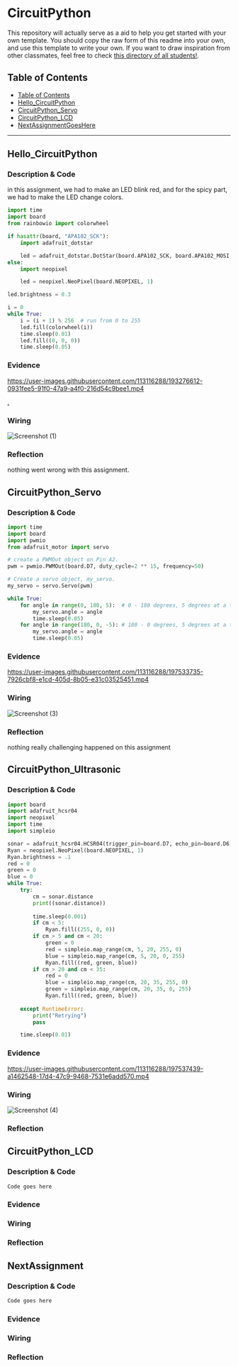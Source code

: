 # CircuitPython
This repository will actually serve as a aid to help you get started with your own template.  You should copy the raw form of this readme into your own, and use this template to write your own.  If you want to draw inspiration from other classmates, feel free to check [this directory of all students!](https://github.com/chssigma/Class_Accounts).
## Table of Contents
* [Table of Contents](#TableOfContents)
* [Hello_CircuitPython](#Hello_CircuitPython)
* [CircuitPython_Servo](#CircuitPython_Servo)
* [CircuitPython_LCD](#CircuitPython_LCD)
* [NextAssignmentGoesHere](#NextAssignment)
---

## Hello_CircuitPython

### Description & Code
in this assignment, we had to make an LED blink red, and for the spicy part, we had to make the LED change colors.



```python
import time
import board
from rainbowio import colorwheel

if hasattr(board, "APA102_SCK"):
    import adafruit_dotstar

    led = adafruit_dotstar.DotStar(board.APA102_SCK, board.APA102_MOSI, 1)
else:
    import neopixel

    led = neopixel.NeoPixel(board.NEOPIXEL, 1)

led.brightness = 0.3

i = 0
while True:
    i = (i + 1) % 256  # run from 0 to 255
    led.fill(colorwheel(i))
    time.sleep(0.01)
    led.fill((0, 0, 0))
    time.sleep(0.05)

```


### Evidence




https://user-images.githubusercontent.com/113116288/193276612-0931fee5-91f0-47a9-a4f0-216d54c9bee1.mp4




[.](https://www.youtube.com/watch?v=dQw4w9WgXcQ&scrlybrkr=8931d0bc)



### Wiring
![Screenshot (1)](https://user-images.githubusercontent.com/113116288/193279830-ef8dde32-f2db-4713-8ab5-5f8bee88cbbc.png)
### Reflection
nothing went wrong with this assignment.



## CircuitPython_Servo

### Description & Code

```python
import time
import board
import pwmio
from adafruit_motor import servo

# create a PWMOut object on Pin A2.
pwm = pwmio.PWMOut(board.D7, duty_cycle=2 ** 15, frequency=50)

# Create a servo object, my_servo.
my_servo = servo.Servo(pwm)

while True:
    for angle in range(0, 180, 5):  # 0 - 180 degrees, 5 degrees at a time.
        my_servo.angle = angle
        time.sleep(0.05)
    for angle in range(180, 0, -5): # 180 - 0 degrees, 5 degrees at a time.
        my_servo.angle = angle
        time.sleep(0.05)

```

### Evidence

https://user-images.githubusercontent.com/113116288/197533735-7926cbf8-e1cd-405d-8b05-e31c03525451.mp4

### Wiring
![Screenshot (3)](https://user-images.githubusercontent.com/113116288/197535954-68af3b4b-abf7-45cd-b7a8-6f944809a3c9.png)
### Reflection

nothing really challenging happened on this assignment

## CircuitPython_Ultrasonic

### Description & Code

```python
import board
import adafruit_hcsr04
import neopixel
import time
import simpleio

sonar = adafruit_hcsr04.HCSR04(trigger_pin=board.D7, echo_pin=board.D6)
Ryan = neopixel.NeoPixel(board.NEOPIXEL, 1)
Ryan.brightness = .1
red = 0
green = 0 
blue = 0
while True:
    try:
        cm = sonar.distance
        print((sonar.distance))
   
        time.sleep(0.001)
        if cm < 5:
            Ryan.fill((255, 0, 0))
        if cm > 5 and cm < 20:
            green = 0
            red = simpleio.map_range(cm, 5, 20, 255, 0)
            blue = simpleio.map_range(cm, 5, 20, 0, 255)
            Ryan.fill((red, green, blue))
        if cm > 20 and cm < 35:
            red = 0
            blue = simpleio.map_range(cm, 20, 35, 255, 0)
            green = simpleio.map_range(cm, 20, 35, 0, 255)
            Ryan.fill((red, green, blue))   
        
    except RuntimeError:
        print("Retrying")
        pass

    time.sleep(0.01)
```

### Evidence


https://user-images.githubusercontent.com/113116288/197537439-a1462548-17d4-47c9-9468-7531e6add570.mp4




### Wiring
![Screenshot (4)](https://user-images.githubusercontent.com/113116288/197538494-35c138d6-2a9f-4c77-9174-2dc58c95dff7.png)


### Reflection


## CircuitPython_LCD

### Description & Code

```python
Code goes here

```

### Evidence



### Wiring


### Reflection





## NextAssignment

### Description & Code

```python
Code goes here

```

### Evidence

### Wiring

### Reflection
